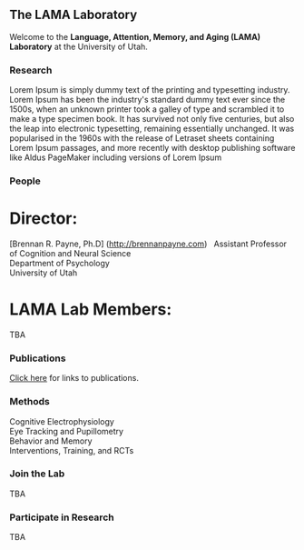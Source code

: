## The LAMA Laboratory

Welcome to the **Language, Attention, Memory, and Aging (LAMA) Laboratory** at the University of Utah.

### Research

Lorem Ipsum  is simply dummy text of the printing and typesetting industry. Lorem Ipsum has been the industry's standard dummy text ever since the 1500s, when an unknown printer took a galley of type and scrambled it to make a type specimen book. It has survived not only five centuries, but also the leap into electronic typesetting, remaining essentially unchanged. It was popularised in the 1960s with the release of Letraset sheets containing Lorem Ipsum passages, and more recently with desktop publishing software like Aldus PageMaker including versions of Lorem Ipsum

### People

# Director: 
[Brennan R. Payne, Ph.D] (http://brennanpayne.com)     
Assistant Professor of Cognition and Neural Science    
Department of Psychology  
University of Utah  

# LAMA Lab Members:
TBA

### Publications

[Click here](http://brennanpayne.weebly.com/publications.html) for links to publications.

### Methods

Cognitive Electrophysiology  
Eye Tracking and Pupillometry  
Behavior and Memory  
Interventions, Training, and RCTs  

### Join the Lab
TBA

### Participate in Research
TBA
